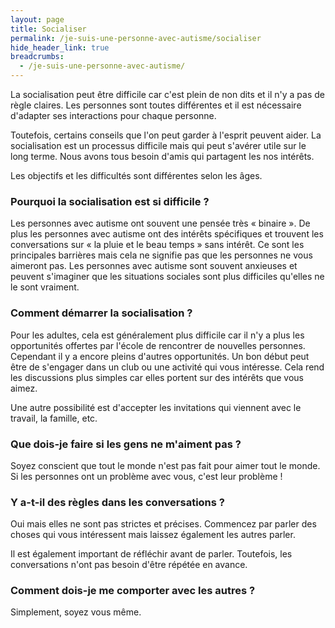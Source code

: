 ```yaml
---
layout: page
title: Socialiser
permalink: /je-suis-une-personne-avec-autisme/socialiser
hide_header_link: true
breadcrumbs:
  - /je-suis-une-personne-avec-autisme/
---
```


La socialisation peut être difficile car c'est plein de non dits et
il n'y a pas de règle claires.
Les personnes sont toutes différentes et il est nécessaire d'adapter ses interactions pour chaque personne.

Toutefois, certains conseils que l'on peut garder à l'esprit peuvent aider.
La socialisation est un processus difficile mais qui peut s'avérer utile sur le long terme. Nous avons tous besoin d'amis qui partagent les nos intérêts.

Les objectifs et les difficultés sont différentes selon les âges.


### Pourquoi la socialisation est si difficile&nbsp;?

Les personnes avec autisme ont souvent une pensée très «&nbsp;binaire&nbsp;». De plus les personnes avec autisme ont des intérêts spécifiques et trouvent les conversations
sur «&nbsp;la pluie et le beau temps&nbsp;» sans intérêt.
Ce sont les principales barrières mais cela ne signifie pas que les personnes ne vous aimeront pas.
Les personnes avec autisme sont souvent anxieuses et peuvent s'imaginer que les
situations sociales sont plus difficiles qu'elles ne le sont vraiment.

### Comment démarrer la socialisation&nbsp;?

Pour les adultes, cela est généralement plus difficile car il n'y a plus les opportunités
offertes par l'école de rencontrer de nouvelles personnes.
Cependant il y a encore pleins d'autres opportunités.
Un bon début peut être de s'engager dans un club ou une activité qui vous intéresse.
Cela rend les discussions plus simples car elles portent sur des intérêts que vous aimez.

Une autre possibilité est d'accepter les invitations qui viennent avec le travail, la famille, etc.


### Que dois-je faire si les gens ne m'aiment pas&nbsp;?

Soyez conscient que tout le monde n'est pas fait pour aimer tout le monde.
Si les personnes ont un problème avec vous, c'est leur problème&nbsp;!

### Y a-t-il des règles dans les conversations&nbsp;?

Oui mais elles ne sont pas strictes et précises.
Commencez par parler des choses qui vous intéressent mais laissez également les autres parler.

Il est également important de réfléchir avant de parler.
Toutefois, les conversations n'ont pas besoin d'être répétée en avance.


### Comment dois-je me comporter avec les autres&nbsp;?

Simplement, soyez vous même. 
